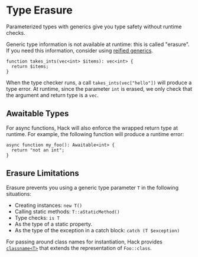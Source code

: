 # Type Erasure

Parameterized types with generics give you type safety without runtime
checks.

Generic type information is not available at runtime: this is called
"erasure". If you need this information, consider using [reified
generics](/hack/reified-generics/reified-generics).

```hack
function takes_ints(vec<int> $items): vec<int> {
  return $items;
}
```

When the type checker runs, a call `takes_ints(vec["hello"])` will
produce a type error. At runtime, since the parameter `int` is erased, we
only check that the argument and return type is a `vec`.

## Awaitable Types

For async functions, Hack will also enforce the wrapped return type at
runtime. For example, the following function will produce a runtime
error:

```hack error
async function my_foo(): Awaitable<int> {
  return "not an int";
}
```

## Erasure Limitations

Erasure prevents you using a generic type parameter `T` in the
following situations:

 * Creating instances: `new T()`
 * Calling static methods: `T::aStaticMethod()`
 * Type checks: `is T`
 * As the type of a static property.
 * As the type of the exception in a catch block: `catch (T $exception)`

For passing around class names for instantiation, Hack provides
[`classname<T>`](/hack/built-in-types/classname) that extends the
representation of `Foo::class`.
